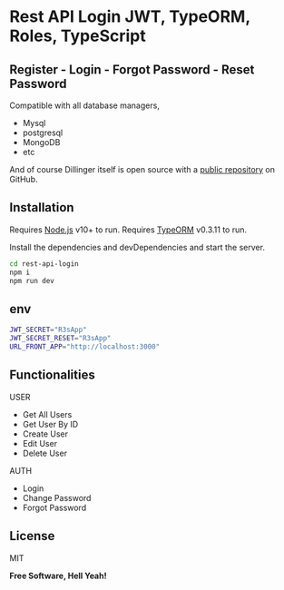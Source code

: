 # Rest API Login JWT, TypeORM, Roles, TypeScript
## Register - Login - Forgot Password -  Reset Password


Compatible with all database managers,

- Mysql
- postgresql
- MongoDB
- etc



And of course Dillinger itself is open source with a [public repository][dill]
 on GitHub.

## Installation

Requires [Node.js](https://nodejs.org/) v10+ to run.
Requires [TypeORM](https://typeorm.io/) v0.3.11 to run.

Install the dependencies and devDependencies and start the server.

```sh
cd rest-api-login
npm i
npm run dev
```

## env

```sh
JWT_SECRET="R3sApp"
JWT_SECRET_RESET="R3sApp"
URL_FRONT_APP="http://localhost:3000"
```


## Functionalities

USER

- Get All Users
- Get User By ID
- Create User
- Edit User
- Delete User

AUTH

- Login
- Change Password
- Forgot Password

## License

MIT

**Free Software, Hell Yeah!**

[//]: # (These are reference links used in the body of this note and get stripped out when the markdown processor does its job. There is no need to format nicely because it shouldn't be seen. Thanks SO - http://stackoverflow.com/questions/4823468/store-comments-in-markdown-syntax)

   [dill]: <https://github.com/joemccann/dillinger>
   [git-repo-url]: <https://github.com/joemccann/dillinger.git>
   [john gruber]: <http://daringfireball.net>
   [df1]: <http://daringfireball.net/projects/markdown/>
   [markdown-it]: <https://github.com/markdown-it/markdown-it>
   [Ace Editor]: <http://ace.ajax.org>
   [node.js]: <http://nodejs.org>
   [Twitter Bootstrap]: <http://twitter.github.com/bootstrap/>
   [jQuery]: <http://jquery.com>
   [@tjholowaychuk]: <http://twitter.com/tjholowaychuk>
   [express]: <http://expressjs.com>
   [AngularJS]: <http://angularjs.org>
   [Gulp]: <http://gulpjs.com>

   [PlDb]: <https://github.com/joemccann/dillinger/tree/master/plugins/dropbox/README.md>
   [PlGh]: <https://github.com/joemccann/dillinger/tree/master/plugins/github/README.md>
   [PlGd]: <https://github.com/joemccann/dillinger/tree/master/plugins/googledrive/README.md>
   [PlOd]: <https://github.com/joemccann/dillinger/tree/master/plugins/onedrive/README.md>
   [PlMe]: <https://github.com/joemccann/dillinger/tree/master/plugins/medium/README.md>
   [PlGa]: <https://github.com/RahulHP/dillinger/blob/master/plugins/googleanalytics/README.md>
